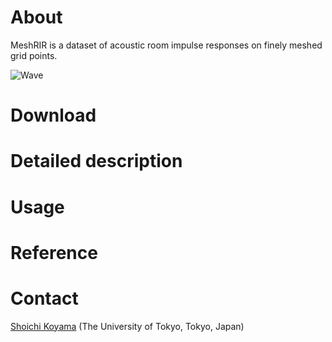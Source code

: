 # About
MeshRIR is a dataset of acoustic room impulse responses on finely meshed grid points. 

![Wave](./img/wave.gif)

# Download

# Detailed description

# Usage

# Reference

# Contact
[Shoichi Koyama](https://www.sh01.org) (The University of Tokyo, Tokyo, Japan)
